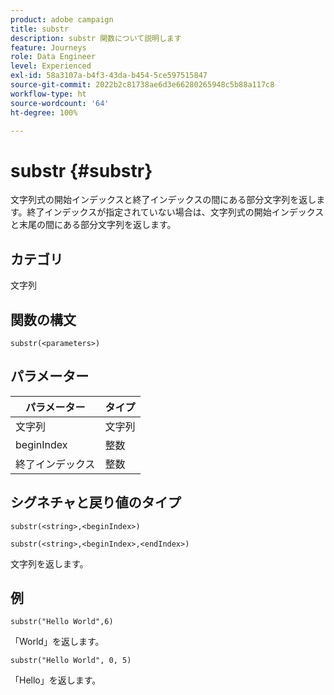 ```yaml
---
product: adobe campaign
title: substr
description: substr 関数について説明します
feature: Journeys
role: Data Engineer
level: Experienced
exl-id: 58a3107a-b4f3-43da-b454-5ce597515847
source-git-commit: 2022b2c81738ae6d3e66280265948c5b88a117c8
workflow-type: ht
source-wordcount: '64'
ht-degree: 100%

---
```


# substr {#substr}

文字列式の開始インデックスと終了インデックスの間にある部分文字列を返します。終了インデックスが指定されていない場合は、文字列式の開始インデックスと末尾の間にある部分文字列を返します。

## カテゴリ

文字列

## 関数の構文

`substr(<parameters>)`

## パラメーター

| パラメーター | タイプ |
|-------------|----------|
| 文字列 | 文字列 |
| beginIndex | 整数 |
| 終了インデックス | 整数 |

## シグネチャと戻り値のタイプ

`substr(<string>,<beginIndex>)`

`substr(<string>,<beginIndex>,<endIndex>)`

文字列を返します。

## 例

`substr("Hello World",6)`

「World」を返します。

`substr("Hello World", 0, 5)`

「Hello」を返します。
